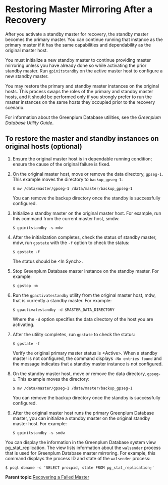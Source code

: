 # Restoring Master Mirroring After a Recovery 

After you activate a standby master for recovery, the standby master becomes the primary master. You can continue running that instance as the primary master if it has the same capabilities and dependability as the original master host.

You must initialize a new standby master to continue providing master mirroring unless you have already done so while activating the prior standby master. Run `gpinitstandby` on the active master host to configure a new standby master.

You may restore the primary and standby master instances on the original hosts. This process swaps the roles of the primary and standby master hosts, and it should be performed only if you strongly prefer to run the master instances on the same hosts they occupied prior to the recovery scenario.

For information about the Greenplum Database utilities, see the *Greenplum Database Utility Guide*.

## To restore the master and standby instances on original hosts \(optional\) 

1.  Ensure the original master host is in dependable running condition; ensure the cause of the original failure is fixed.
2.  On the original master host, move or remove the data directory, `gpseg-1`. This example moves the directory to `backup_gpseg-1`:

    ```
    $ mv /data/master/gpseg-1 /data/master/backup_gpseg-1
    ```

    You can remove the backup directory once the standby is successfully configured.

3.  Initialize a standby master on the original master host. For example, run this command from the current master host, smdw:

    ```
    $ gpinitstandby -s mdw
    ```

4.  After the initialization completes, check the status of standby master, mdw, run `gpstate` with the `-f` option to check the status:

    ```
    $ gpstate -f
    ```

    The status should be <In Synch\>.

5.  Stop Greenplum Database master instance on the standby master. For example:

    ```
    $ gpstop -m
    ```

6.  Run the `gpactivatestandby` utility from the original master host, mdw, that is currently a standby master. For example:

    ```
    $ gpactivatestandby -d $MASTER_DATA_DIRECTORY
    ```

    Where the `-d` option specifies the data directory of the host you are activating.

7.  After the utility completes, run `gpstate` to check the status:

    ```
    $ gpstate -f 
    ```

    Verify the original primary master status is <Active\>. When a standby master is not configured, the command displays `-No entries found` and the message indicates that a standby master instance is not configured.

8.  On the standby master host, move or remove the data directory, `gpseg-1`. This example moves the directory:

    ```
    $ mv /data/master/gpseg-1 /data/master/backup_gpseg-1
    ```

    You can remove the backup directory once the standby is successfully configured.

9.  After the original master host runs the primary Greenplum Database master, you can initialize a standby master on the original standby master host. For example:

    ```
    $ gpinitstandby -s smdw
    ```


You can display the information in the Greenplum Database system view pg\_stat\_replication. The view lists information about the `walsender` process that is used for Greenplum Database master mirroring. For example, this command displays the process ID and state of the `walsender` process:

```
$ psql dbname -c 'SELECT procpid, state FROM pg_stat_replication;'
```

**Parent topic:**[Recovering a Failed Master](../../highavail/topics/g-recovering-a-failed-master.html)

